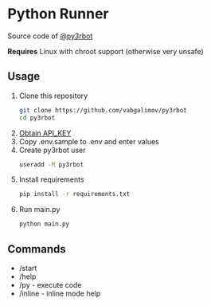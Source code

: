 Python Runner
=============

Source code of [@py3rbot](https://t.me/py3rbot)


**Requires** Linux with chroot support (otherwise very unsafe)

Usage
-----
1. Clone this repository
   ```bash
   git clone https://github.com/vabgalimov/py3rbot
   cd py3rbot
   ```
1. [Obtain API_KEY][api-key-obtain]
1. Copy .env.sample to .env and enter values
1. Create py3rbot user
   ```bash
   useradd -M py3rbot
   ```
1. Install requirements
   ```bash
   pip install -r requirements.txt
   ```
1. Run main.py
   ```bash
   python main.py
   ```

Commands
--------
* /start
* /help
* /py - execute code
* /inline - inline mode help

[api-key-obtain]: https://docs.pyrogram.org/start/setup#api-key
